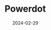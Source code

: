 ---  
layout: startup_page  
title: "Powerdot"  
id: "powerdot.eu"  
permalink: "/powerdotpowerdot.eu02292024/"  
website: "https://powerdot.eu/"  
funding_round: "Growth Round"  
funding_amount: "€100M"  
investors: "Antin Infrastructure Partners, Arié Group"  
about: "Powerdot operates EV charging points across Europe, focusing on providing accessible and efficient electric mobility solutions. They are the largest operator of fast and ultra-fast charging points in Portugal and continue to expand their infrastructure throughout Europe. Powerdot aims to accelerate the transition to sustainable transportation."  
markets: "Electric Vehicle Charging"  
hq: "Lisbon, Portugal"  
founded_year: "2018"  
linkedin: "https://www.linkedin.com/company/power-dot"  
twitter: "https://twitter.com/PowerdotFR"  
instagram: ""  
facebook: "https://www.facebook.com/powerdot.ev/"  
crunchbase: "https://www.crunchbase.com/organization/power-dot"  
pitchbook: "https://pitchbook.com/profiles/company/483776-56"  

date_display: "29-Feb-2024"  
date: "2024-02-29"

# SEO Optimization  
meta_title: "Powerdot - Growth Round Funding (€100M)"  
meta_description: "Powerdot, Powerdot operates EV charging points across Europe, focusing on providing accessible and efficient electric mobility solutions. They are the largest o..."  
meta_keywords: "Powerdot, Electric Vehicle Charging, Growth Round funding"  
canonical_url: "https://startup.projectstartups.com/powerdotpowerdot.eu02292024/"  
---